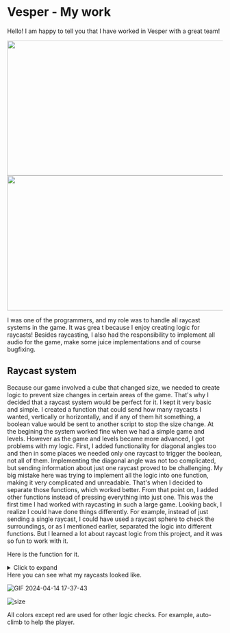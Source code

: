 # Vesper - My work

Hello! I am happy to tell you that I have worked in Vesper with a great team!


<img src="https://github.com/Bedirhan233/Vesper-workShop/assets/114574131/b2fe0384-8a84-4781-8829-8a9ea26fba74" width="556,5" height="314,5">

<img src="https://github.com/Bedirhan233/Vesper-workShop/assets/114574131/74938797-5f8f-42ee-8c22-0d78424b5213" width="559,5" height="314">


I was one of the programmers, and my role was to handle all raycast systems in the game. It was grea
t because I enjoy creating logic for raycasts! Besides raycasting, I also had the responsibility to implement all audio for the game, make some juice implementations and of course bugfixing.

## Raycast system
Because our game involved a cube that changed size, we needed to create logic to prevent size changes in certain areas of the game. That's why I decided that a raycast system would be perfect for it. I kept it very basic and simple. I created a function that could send how many raycasts I wanted, vertically or horizontally, and if any of them hit something, a boolean value would be sent to another script to stop the size change. At the begining the system worked fine when we had a simple game and levels. However as the game and levels became more advanced, I got problems with my logic. First, I added functionality for diagonal angles too and then in some places we needed only one raycast to trigger the boolean, not all of them. Implementing the diagonal angle was not too complicated, but sending information about just one raycast proved to be challenging. My big mistake here was trying to implement all the logic into one function, making it very complicated and unreadable. That's when I decided to separate those functions, which worked better. From that point on, I added other functions instead of pressing everything into just one. This was the first time I had worked with raycasting in such a large game. Looking back, I realize I could have done things differently. For example, instead of just sending a single raycast, I could have used a raycast sphere to check the surroundings, or as I mentioned earlier, separated the logic into different functions. But I learned a lot about raycast logic from this project, and it was so fun to work with it.

Here is the function for it.
<details>
  <summary>Click to expand</summary>
  
```c#
bool RayCastGenerator(float characterSize, Vector2 direction, int totalRaycast)
{

    Vector2 startPos;

    Vector2 rightTop = new Vector2(1, 1);
    Vector2 rightDown = new Vector2(1, -1);
    Vector2 leftDown = new Vector2(-1, -1);
    Vector2 leftTop = new Vector2(-1, 1);


    bool canChangeSize = true;

    for (int i = 0; i < totalRaycast; i++)
    {
        if (direction == Vector2.up || direction == Vector2.down)
        {
            startPos = CalculatingRayStartPos(totalRaycast, i, true);

            centerRaycast = Physics2D.Raycast(startPos, direction, characterSize, mask);
            Debug.DrawRay(startPos, direction * characterSize, Color.red);
        }

        else if (direction == Vector2.right || direction == Vector2.left)
        {
            startPos = CalculatingRayStartPos(totalRaycast, i, false);

            centerRaycast = Physics2D.Raycast(startPos, direction, characterSize, mask);
            Debug.DrawRay(startPos, direction * characterSize, Color.red);
        }
        else if (direction == rightTop || direction == rightDown || direction == leftTop || direction == leftDown)
        {
            startPos = CalculatingRayStartPos(totalRaycast, i, false);

            centerRaycast = Physics2D.Raycast(startPos, direction, characterSize, mask);
            Debug.DrawRay(startPos, direction * characterSize, Color.red);
        }

        if (centerRaycast.collider != null)
        {
            return false;
        }
    }
    return canChangeSize;
}
```
</details>
Here you can see what my raycasts looked like.



![GIF 2024-04-14 17-37-43](https://github.com/Bedirhan233/Vesper-workShop/assets/114574131/955393f1-8dd8-4ea0-8d3e-e239193f4d39)



![size](https://github.com/Bedirhan233/Vesper-workShop/assets/114574131/f586583f-0a79-4000-9d14-ea5cf66b7afe)

All colors except red are used for other logic checks. For example, auto-climb to help the player.



  

  

